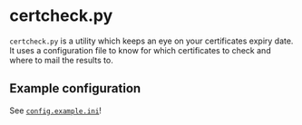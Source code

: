 certcheck.py
============

``certcheck.py`` is a utility which keeps an eye on your certificates
expiry date. It uses a configuration file to know for which
certificates to check and where to mail the results to.

Example configuration
---------------------

See [`config.example.ini`](config.example.ini)!
